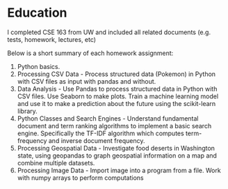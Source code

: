 # Education

I completed CSE 163 from UW and included all related documents (e.g. tests, homework, lectures, etc)

Below is a short summary of each homework assignment:

1. Python basics.
2. Processing CSV Data - Process structured data (Pokemon) in Python with CSV files as input with pandas and without.
3. Data Analysis - Use Pandas to process structured data in Python with CSV files. Use Seaborn to make plots. Train a machine learning model and use it to make a prediction about the future using the scikit-learn library.
4. Python Classes and Search Engines - Understand fundamental document and term ranking algorithms to implement a basic search engine. Specifically the TF-IDF algorithm which computes term-frequency and inverse document frequency.
6. Processing Geospatial Data - Investigate food deserts in Washington state, using geopandas to graph geospatial information on a map and combine multiple datasets.
7. Processing Image Data - Import image into a program from a file. Work with numpy arrays to perform computations




